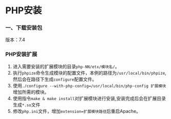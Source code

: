# PHP安装

### 一、下载安装包
版本：7.4


### PHP安装扩展
1. 进入需要安装的扩展模块的目录`php-NN/etx/模块名/`。
2. 执行`phpize`命令生成模块的配置文件，本例的路径为`/usr/local/bin/phpize`,然后会在路径下生成`configure`配置文件。
3. 使用`./configure --with-php-config=/usr/local/bin/php-config 扩展模块`增加所需的模块。
4. 使用指令`make & make install`对扩展模块进行安装,安装完成后会在扩展目录生成`*.so`文件
5. 修改`php.ini`文件，增加`extension=扩展模块路径`后重启Apache。
